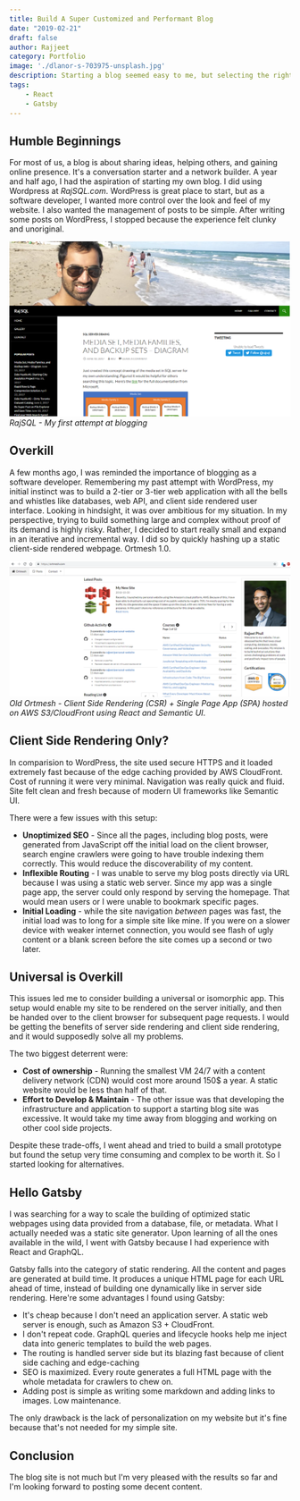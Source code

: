 ```yaml
---
title: Build A Super Customized and Performant Blog 
date: "2019-02-21"
draft: false
author: Rajjeet
category: Portfolio
image: './dlanor-s-703975-unsplash.jpg'
description: Starting a blog seemed easy to me, but selecting the right tool was not straight forward for my goals. See why I decided to use Gatsby to host Ortmesh, and how you might benefit from doing the same.
tags: 
    - React
    - Gatsby
---
```


## Humble Beginnings
For most of us, a blog is about sharing ideas, helping others, and gaining online presence. 
It's a conversation starter and a network builder. 
A year and half ago, I had the aspiration of starting my own blog. I did using Wordpress at 
_RajSQL.com_. WordPress is great place to start, but as a software developer, I wanted more control over the look
and feel of my website. I also wanted the management of posts to be simple. 
After writing some posts on WordPress, I stopped because the experience felt clunky and unoriginal.  


![](rajsql.png) _RajSQL - My first attempt at blogging_

## Overkill
A few months ago, I was reminded the importance of blogging as a software developer. Remembering my 
past attempt with WordPress, my initial instinct was to build a 2-tier or 3-tier 
web application with all the bells 
and whistles like databases, web API, and client side rendered user
interface. Looking in hindsight, it was over ambitious for my situation. In my perspective, trying 
to build something large and complex without proof of its demand is highly risky. Rather, I 
decided to start really small and expand in an iterative and incremental way. 
I did so by quickly hashing up a static client-side rendered webpage. Ortmesh 1.0.


![](old-ortmesh.png) _Old Ortmesh - Client Side Rendering (CSR) + Single Page App (SPA) hosted on AWS S3/CloudFront using React 
and Semantic UI_.

## Client Side Rendering Only?
In comparision to WordPress, the site used secure HTTPS and it 
loaded extremely fast because of the edge caching provided by AWS CloudFront. Cost of 
running it were very minimal. Navigation was really quick and fluid. Site felt clean and fresh
because of modern UI frameworks like Semantic UI. 

There were a few issues with this setup: 
* **Unoptimized SEO** - Since all the pages, including blog posts, were generated from JavaScript off the initial load
on the client browser,
search engine crawlers were going to have trouble indexing them correctly. This would reduce the discoverability 
of my content.
* **Inflexible Routing** - I was unable to serve my blog posts directly via URL 
because I was using a static web server. Since my app was a single page app, the server could only respond by serving 
the homepage. That would mean users or I were unable to bookmark specific pages.
* **Initial Loading** - while the site navigation _between_ pages was fast, the initial load was to long
for a simple site like mine. If you were on a slower device with weaker internet connection, you would see flash of 
ugly content or a blank screen before the site comes up a second or two later.            

## Universal is Overkill 
This issues led me to consider building a universal or isomorphic app. This setup would enable my site to be rendered
on the server initially, and then be handed over to the client browser for subsequent page requests. I would be 
getting the benefits of server side rendering and client side rendering, and it would supposedly solve all my problems.

The two biggest deterrent were:
* **Cost of ownership** - Running the smallest VM 24/7 with a content delivery network (CDN) would cost more 
    around 150$ a year. A static website would be less than half of that.     
* **Effort to Develop & Maintain** -  The other issue was that developing the infrastructure and application 
to support a starting blog site was excessive. It would take my time away from blogging and working on 
other cool side projects.

Despite these trade-offs, I went ahead and tried to build a small prototype but found the setup very time consuming
and complex to be worth it. So I started looking for alternatives.       
    
## Hello Gatsby
I was searching for a way 
to scale the building of optimized static webpages using data provided from a database, file, or metadata. 
What I actually needed was a static site generator. Upon learning of all the ones available in the wild, I went
with Gatsby because I had experience with React and GraphQL. 

Gatsby falls into the category of static rendering. All the content and pages are generated at build time. It produces
a unique HTML page for each URL ahead of time, instead of building one dynamically like in server side rendering. 
Here're some advantages I found using Gatsby:
* It's cheap because I don't need an application server. A static web server is enough, such as Amazon S3 + CloudFront.
* I don't repeat code. GraphQL queries and lifecycle hooks help me inject data into generic templates to build
the web pages.
* The routing is handled server side but its blazing fast because of client side caching and edge-caching 
* SEO is maximized. Every route generates a full HTML page with the whole metadata for crawlers to chew on. 
* Adding post is simple as writing some markdown and adding links to images. Low maintenance.

The only drawback is the lack of personalization on my website but it's fine because that's not needed for my simple site.

## Conclusion
The blog site is not much but I'm very pleased with the results so far and I'm looking forward to posting 
some decent content.   
